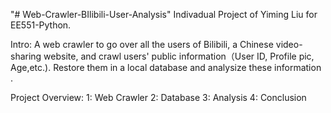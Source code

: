 "# Web-Crawler-BIlibili-User-Analysis" 
Indivadual Project of Yiming Liu for EE551-Python.

Intro:
A web crawler to go over all the users of Bilibili, a Chinese video-sharing website, and crawl users' public information（User ID, Profile pic, Age,etc.). Restore them in a local database and analysize these information .

Project Overview:
 1: Web Crawler
 2: Database
 3: Analysis
 4: Conclusion
